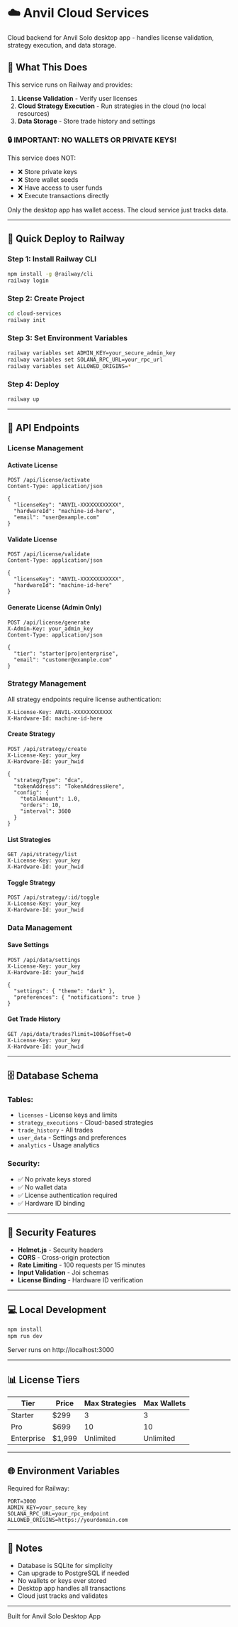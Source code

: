 # ☁️ Anvil Cloud Services

Cloud backend for Anvil Solo desktop app - handles license validation, strategy execution, and data storage.

## 🎯 What This Does

This service runs on Railway and provides:

1. **License Validation** - Verify user licenses
2. **Cloud Strategy Execution** - Run strategies in the cloud (no local resources)
3. **Data Storage** - Store trade history and settings

### 🔒 **IMPORTANT: NO WALLETS OR PRIVATE KEYS!**

This service does NOT:
- ❌ Store private keys
- ❌ Store wallet seeds
- ❌ Have access to user funds
- ❌ Execute transactions directly

Only the desktop app has wallet access. The cloud service just tracks data.

---

## 🚀 Quick Deploy to Railway

### Step 1: Install Railway CLI
```bash
npm install -g @railway/cli
railway login
```

### Step 2: Create Project
```bash
cd cloud-services
railway init
```

### Step 3: Set Environment Variables
```bash
railway variables set ADMIN_KEY=your_secure_admin_key
railway variables set SOLANA_RPC_URL=your_rpc_url
railway variables set ALLOWED_ORIGINS=*
```

### Step 4: Deploy
```bash
railway up
```

---

## 📡 API Endpoints

### License Management

#### Activate License
```http
POST /api/license/activate
Content-Type: application/json

{
  "licenseKey": "ANVIL-XXXXXXXXXXXX",
  "hardwareId": "machine-id-here",
  "email": "user@example.com"
}
```

#### Validate License
```http
POST /api/license/validate
Content-Type: application/json

{
  "licenseKey": "ANVIL-XXXXXXXXXXXX",
  "hardwareId": "machine-id-here"
}
```

#### Generate License (Admin Only)
```http
POST /api/license/generate
X-Admin-Key: your_admin_key
Content-Type: application/json

{
  "tier": "starter|pro|enterprise",
  "email": "customer@example.com"
}
```

### Strategy Management

All strategy endpoints require license authentication:
```http
X-License-Key: ANVIL-XXXXXXXXXXXX
X-Hardware-Id: machine-id-here
```

#### Create Strategy
```http
POST /api/strategy/create
X-License-Key: your_key
X-Hardware-Id: your_hwid

{
  "strategyType": "dca",
  "tokenAddress": "TokenAddressHere",
  "config": {
    "totalAmount": 1.0,
    "orders": 10,
    "interval": 3600
  }
}
```

#### List Strategies
```http
GET /api/strategy/list
X-License-Key: your_key
X-Hardware-Id: your_hwid
```

#### Toggle Strategy
```http
POST /api/strategy/:id/toggle
X-License-Key: your_key
X-Hardware-Id: your_hwid
```

### Data Management

#### Save Settings
```http
POST /api/data/settings
X-License-Key: your_key
X-Hardware-Id: your_hwid

{
  "settings": { "theme": "dark" },
  "preferences": { "notifications": true }
}
```

#### Get Trade History
```http
GET /api/data/trades?limit=100&offset=0
X-License-Key: your_key
X-Hardware-Id: your_hwid
```

---

## 🗄️ Database Schema

### Tables:
- `licenses` - License keys and limits
- `strategy_executions` - Cloud-based strategies
- `trade_history` - All trades
- `user_data` - Settings and preferences
- `analytics` - Usage analytics

### Security:
- ✅ No private keys stored
- ✅ No wallet data
- ✅ License authentication required
- ✅ Hardware ID binding

---

## 🔐 Security Features

- **Helmet.js** - Security headers
- **CORS** - Cross-origin protection
- **Rate Limiting** - 100 requests per 15 minutes
- **Input Validation** - Joi schemas
- **License Binding** - Hardware ID verification

---

## 💻 Local Development

```bash
npm install
npm run dev
```

Server runs on http://localhost:3000

---

## 📊 License Tiers

| Tier | Price | Max Strategies | Max Wallets |
|------|-------|----------------|-------------|
| Starter | $299 | 3 | 3 |
| Pro | $699 | 10 | 10 |
| Enterprise | $1,999 | Unlimited | Unlimited |

---

## 🌐 Environment Variables

Required for Railway:
```
PORT=3000
ADMIN_KEY=your_secure_key
SOLANA_RPC_URL=your_rpc_endpoint
ALLOWED_ORIGINS=https://yourdomain.com
```

---

## 📝 Notes

- Database is SQLite for simplicity
- Can upgrade to PostgreSQL if needed
- No wallets or keys ever stored
- Desktop app handles all transactions
- Cloud just tracks and validates

---

Built for Anvil Solo Desktop App

